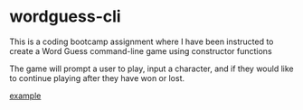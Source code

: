 # wordguess-cli
This is a coding bootcamp assignment where I have been instructed to create a Word Guess command-line game using constructor functions

The game will prompt a user to play, input a character, and if they would like to continue playing after they have won or lost.  

[example](./assets/example.png)